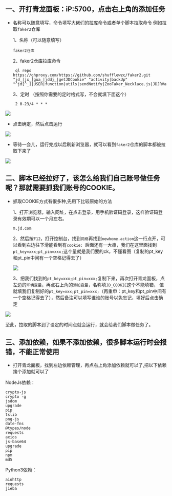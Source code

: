 
## 一、开打青龙面板：iP:5700，点击右上角的添加任务

* 名称可以随意填写，命令填写大佬们的拉库命令或者单个脚本拉取命令 例如拉取`faker2`仓库

  1、名称（可以随意填写）
 
      faker2仓库

  2、faker2仓库拉库命令
  
       ql repo https://ghproxy.com/https://github.com/shufflewzc/faker2.git "jd_|jx_|gua_|jddj_|getJDCookie" "activity|backUp" "^jd[^_]|USER|function|utils|sendNotify|ZooFaker_Necklace.js|JDJRValidator_|sign_graphics_validate|ql"
       
   3、定时 （按照你需要的定时格式写，不会就填下面这个）  
   
       2 0-23/4 * * *
![](https://github.com/z115870/li3/blob/main/img/12.png)

* 点击确定，然后点击运行

![](https://github.com/z115870/li3/blob/main/img/13.png)

* 等待一会儿，运行完成以后刷新浏览器，就可以看到`faker2`仓库的脚本都被拉取下来了

![](https://github.com/z115870/li3/blob/main/img/14.png)

## 二、脚本已经拉好了，该怎么给我们自己账号做任务呢？那就需要抓我们账号的COOKIE。

* 抓取COOKIE方式有很多种,先用下比较原始的方法

   1、打开浏览器，输入网址，在点击登录，用手机验证码登录，这样验证码登录有效期可以一个月左右。
   
      m.jd.com
      
   2、然后按`F12`，打开控制台，找到`网络`再找到`newhome.action`这一行点开，可以看到右边往下滑能看到有`cookie: `后面还有一大串，我们在这里面找到`pt_key=xxx;pt_pin=xxx;`这个量就是我们要的ck，不懂看图（复制的pt_key和pt_pin中间有一个空格记得去了）
   
   ![](https://github.com/z115870/li3/blob/main/img/16.png)
   
   3、把我们找到的`pt_key=xxx;pt_pin=xxx;`复制下来，再次打开青龙面板，点左边的`环境变量`，再点右上角的`添加变量`，名称填`JD_COOKIE`这个不能填错，
值就填我们复制好的`pt_key=xxx;pt_pin=xxx;`（再重申：pt_key和pt_pin中间有一个空格记得去了），然后备注可以填写谁谁的账号以免忘记，填好后点击确定

![](https://github.com/z115870/li3/blob/main/img/17.png)

至此，拉取的脚本到了设定的时间点就会运行，就会给我们脚本做任务了。

## 三、添加依赖，如果不添加依赖，很多脚本运行时会报错，不能正常使用

* 打开青龙面板，找到左边依赖管理，再点右上角添加依赖就可以了,把以下依赖挨个添加就可以了

NodeJs依赖：   

`crypto-js`  
`crypto -g`  
`jsdom`  
`upgrade`  
`pip`  
`tslib`  
`png-js`  
`date-fns`    
`@types/node`    
`requests`  
`axios`  
`js-base64`  
`upgrade`   
`pip`  
`npm`  
`md5`  

Python3依赖：

`aiohttp`      
`requests`    
`jieba`   




